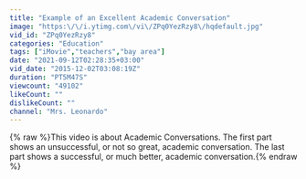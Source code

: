 ```yaml
---
title: "Example of an Excellent Academic Conversation"
image: "https:\/\/i.ytimg.com\/vi\/ZPq0YezRzy8\/hqdefault.jpg"
vid_id: "ZPq0YezRzy8"
categories: "Education"
tags: ["iMovie","teachers","bay area"]
date: "2021-09-12T02:28:35+03:00"
vid_date: "2015-12-02T03:08:19Z"
duration: "PT5M47S"
viewcount: "49102"
likeCount: ""
dislikeCount: ""
channel: "Mrs. Leonardo"
---
```

{% raw %}This video is about Academic Conversations. The first part shows an unsuccessful, or not so great, academic conversation. The last part shows a successful, or much better, academic conversation.{% endraw %}
